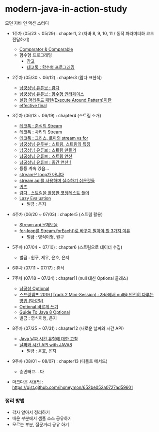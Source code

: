 # modern-java-in-action-study
모던 자바 인 액션 스터디

+ 1주차 (05/23 ~ 05/29) : chapter1, 2 (자바 8, 9, 10, 11 / 동작 파라미터화 코드 전달하기)
  - [Comparator & Comparable](https://gist.github.com/HyangKeunChoi/ca1b5a1427a698044ba6dac3401a0464)
  - 함수형 프로그래밍
    - [참고](https://mangkyu.tistory.com/111)
    - [테코톡 : 함수형 프로그래밍](https://youtu.be/ii5hnSCE6No)
  
+ 2주차 (05/30 ~ 06/12) : chapter3 (람다 표현식)
  - [남궁성님 유튜브 : 람다](https://www.youtube.com/watch?v=3wnmgM4qK30)
  - [남궁성님 유튜브 : 함수형 인터페이스](https://www.youtube.com/watch?v=0Sp9eFRV8gE)
  - [실행 어라운드 패턴(Execute Around Pattern)이란](https://tourspace.tistory.com/68?category=788398)
  - [effective final](https://madplay.github.io/post/effectively-final-in-java)
  
+ 3주차 (06/13 ~ 06/19) : chapter4 (스트림 소개)
  - [테코톡 : 춘식의 Stream](https://youtu.be/wsvhgrCGW78)
  - [테코톡 : 차리의 Stream](https://youtu.be/rbm87IFpwvQ)
  - [테코톡 : 크리스, 로마의 stream vs for](https://youtu.be/by8hb75i9X4)
  - [남궁성님 유투부 : 스트림, 스트림의 특징](https://www.youtube.com/watch?v=7Kyf4mMjbTQ)
  - [남궁성님 유튜브 : 스트림 만들기](https://www.youtube.com/watch?v=AOw4cCVUJC4)
  - [남궁성님 유튜브 : 스트림 연산](https://www.youtube.com/watch?v=iY8ta9upajE)
  - [남궁성님 유튜브 : 중간 연산 1](https://www.youtube.com/watch?v=G2lPQB42GL8)
  - 등등 계속 있음...
  - [stream은 loop가 아니다](https://www.popit.kr/java8-stream%EC%9D%80-loop%EA%B0%80-%EC%95%84%EB%8B%88%EB%8B%A4/)
  - [stream api를 사용하며 실수하기 쉬운것들](https://hamait.tistory.com/547)
  - [퀴즈](https://github.com/HyangKeunChoi/modern-java-in-action-study/blob/main/%ED%96%A5%EA%B7%BC/chapter4/quiz.md)
  - [람다 , 스트림을 활용한 코딩테스트 풀이](https://yeonyeon.tistory.com/156)
  - [Lazy Evaluation](https://dororongju.tistory.com/137)
    - 벌금 : 은지
+ 4주차 (06/20 ~ 07/03) : chapter5 (스트림 활용)
  - [Stream api 문제모음](https://github.com/MangKyu/stream-quiz)
  - [for-loop를 Stream.forEach()로 바꾸지 말아야 할 3가지 이유](http://homoefficio.github.io/2016/06/26/for-loop-%EB%A5%BC-Stream-forEach-%EB%A1%9C-%EB%B0%94%EA%BE%B8%EC%A7%80-%EB%A7%90%EC%95%84%EC%95%BC-%ED%95%A0-3%EA%B0%80%EC%A7%80-%EC%9D%B4%EC%9C%A0/)
    - 벌금 : 영식이형, 원구
+ 5주차 (07/04 ~ 07/10) : chapter6 (스트림으로 데이터 수집)
    - 벌금 : 원구, 제우, 윤호, 은지
+ 6주차 (07/11 ~ 07/17) : 휴식

+ 7주차 (07/18 ~ 07/24) : chapter11 (null 대신 Optional 클래스)
  - [남궁성 Optional](https://www.youtube.com/watch?v=W_kPjiTF9RI)
  - [스프링캠프 2019 [Track 2 Mini-Session] : 자바에서 null을 안전히 다루는 방법 (박성철)](https://www.youtube.com/watch?v=vX3yY_36Sk4)
  - [Optional 바르게 쓰기](http://homoefficio.github.io/2019/10/03/Java-Optional-%EB%B0%94%EB%A5%B4%EA%B2%8C-%EC%93%B0%EA%B8%B0/#btn-open-shareoptions)
  - [Guide To Java 8 Optional](https://www.baeldung.com/java-optional)
  - 벌금 : 영식이형, 은지
+ 8주차 (07/25 ~ 07/31) : chapter12 (새로운 날짜와 시간 API)
  - [Java 날짜 시간 유형에 대한 고찰](https://jaimemin.tistory.com/1537)
  - [날짜와 시간 API with JAVA8](https://wickso.me/java/java-8-date-time/)
    - 벌금 : 윤호, 은지
+ 9주차 (08/01 ~ 08/07) : chapter13 (디폴트 메서드)
  - 승민빼고... 다
  
+ 마크다운 사용법 : https://gist.github.com/ihoneymon/652be052a0727ad59601

### 정리 방법

+ 각자 알아서 정리하기
+ 배운 부분에서 샘플 소스 공유하기
+ 모르는 부분, 질문거리 공유 하기
